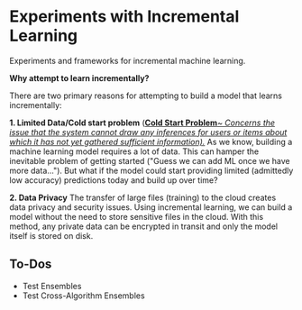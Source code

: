 # Experiments with Incremental Learning
Experiments and frameworks for incremental machine learning.

<strong>Why attempt to learn incrementally?</strong>

There are two primary reasons for attempting to build a model that learns incrementally:

<strong>1. Limited Data/Cold start problem</strong>
(<a href="https://en.wikipedia.org/wiki/Cold_start_(computing)"><strong>Cold Start Problem</strong><em>~ Concerns the issue that the system cannot draw any inferences for users or items about which it has not yet gathered sufficient information).</em></a> As we know, building a machine learning model requires a lot of data. This can hamper the inevitable problem of getting started ("Guess we can add ML once we have more data..."). But what if the model could start providing limited (admittedly low accuracy) predictions today and build up over time? 

<strong>2. Data Privacy</strong>
The transfer of large files (training) to the cloud creates data privacy and security issues. Using incremental learning, we can build a model without the need to store sensitive files in the cloud. With this method, any private data can be encrypted in transit and only the model itself is stored on disk. 

## To-Dos
- Test Ensembles 
- Test Cross-Algorithm Ensembles
